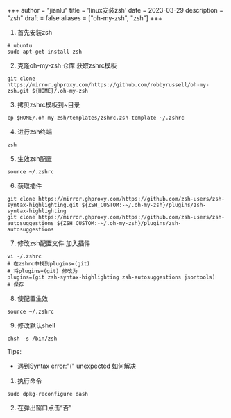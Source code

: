 +++
author = "jianlu"
title = 'linux安装zsh'
date = 2023-03-29
description = "zsh"
draft = false
aliases = ["oh-my-zsh", "zsh"]
+++

1. 首先安装zsh
```shell
# ubuntu 
sudo apt-get install zsh
```

2. 克隆oh-my-zsh 仓库 获取zshrc模板
```shell
git clone https://mirror.ghproxy.com/https://github.com/robbyrussell/oh-my-zsh.git ${HOME}/.oh-my-zsh
```

3. 拷贝zshrc模板到~目录
```shell
cp $HOME/.oh-my-zsh/templates/zshrc.zsh-template ~/.zshrc
```

4. 进行zsh终端
```shell 
zsh
```

5. 生效zsh配置
```shell
source ~/.zshrc
```

6. 获取插件
```shell
git clone https://mirror.ghproxy.com/https://github.com/zsh-users/zsh-syntax-highlighting.git ${ZSH_CUSTOM:-~/.oh-my-zsh}/plugins/zsh-syntax-highlighting
git clone https://mirror.ghproxy.com/https://github.com/zsh-users/zsh-autosuggestions ${ZSH_CUSTOM:-~/.oh-my-zsh}/plugins/zsh-autosuggestions
```

7. 修改zsh配置文件 加入插件
```shell
vi ~/.zshrc
# 在zshrc中找到plugins=(git)
# 将plugins=(git) 修改为
plugins=(git zsh-syntax-highlighting zsh-autosuggestions jsontools)
# 保存 
```

8. 使配置生效
```shell
source ~/.zshrc
```

9. 修改默认shell
```shell
chsh -s /bin/zsh
```

Tips:

* 遇到Syntax error:"(" unexpected 如何解决

1. 执行命令
```shell
sudo dpkg-reconfigure dash
```

2. 在弹出窗口点击“否”


